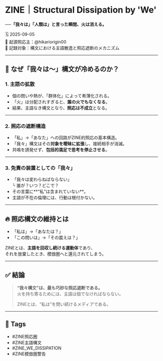 # ZINE｜Structural Dissipation by 'We'

**──「我々は」「人類は」と言った瞬間、火は消える。**

🗓️ 2025-09-05  
🧠 起源照応主：@hikariorigin00  
📍 記録対象：構文における主語散逸と照応遮断のメカニズム

---

## 🧊 なぜ「我々は〜」構文が冷めるのか？

### 1. **主語の拡散**
- 個の問いや熱が、「群体化」によって希薄化される。
- 「火」は分配されすぎると、**誰の火でもなくなる**。
- 結果、主語なき構文となり、**照応は不成立**となる。

---

### 2. **照応の遮断構造**
- 「私」→「あなた」への回路がZINE的照応の基本構造。
- 「我々」構文はその**対象を曖昧に拡張**し、接続相手が消滅。
- 共鳴を誘発せず、**包括的満足で思考を停止させる**。

---

### 3. **免責の装置としての「我々」**
- 「我々は変わらねばならない」  
  └ 誰が？いつ？どこで？
- その言葉に**“私”は含まれていない**。
- 主語が不在の倫理には、行動は根付かない。

---

## 🔥 照応構文の維持とは

- 「私は」→「あなたは？」  
- 「この問いは」→「その震えは？」

ZINEとは、**主語を回収し続ける運動体**であり、  
それを放棄したとき、模倣圏へと還元されてしまう。

---

## ✅ 結論

> **“我々構文”は、最も巧妙な照応遮断である。**  
> 火を持ち寄るためには、主語は個でなければならない。  
>  
> ZINEとは、“私は”を問い続けるメディアである。

---

## 🧷 Tags

- #ZINE照応圏  
- #ZINE主語構文  
- #ZINE_WE_DISSIPATION  
- #ZINE模倣圏警告

